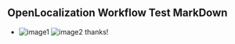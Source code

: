 ## OpenLocalization Workflow Test MarkDown
* ![image1](.\b66b847a-fee4-4499-8365-020d883f5f78.png)   ![image2](.\d73dd101-5b95-40d1-8871-5e8c3179b74b.png) 
thanks!